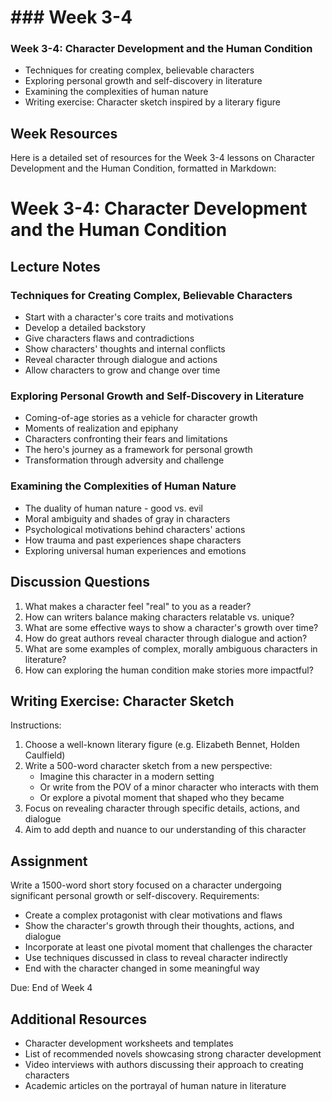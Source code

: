 # ### Week 3-4

### Week 3-4: Character Development and the Human Condition
- Techniques for creating complex, believable characters
- Exploring personal growth and self-discovery in literature
- Examining the complexities of human nature
- Writing exercise: Character sketch inspired by a literary figure

## Week Resources

Here is a detailed set of resources for the Week 3-4 lessons on Character Development and the Human Condition, formatted in Markdown:

# Week 3-4: Character Development and the Human Condition

## Lecture Notes

### Techniques for Creating Complex, Believable Characters

- Start with a character's core traits and motivations
- Develop a detailed backstory 
- Give characters flaws and contradictions
- Show characters' thoughts and internal conflicts
- Reveal character through dialogue and actions
- Allow characters to grow and change over time

### Exploring Personal Growth and Self-Discovery in Literature

- Coming-of-age stories as a vehicle for character growth
- Moments of realization and epiphany 
- Characters confronting their fears and limitations
- The hero's journey as a framework for personal growth
- Transformation through adversity and challenge

### Examining the Complexities of Human Nature

- The duality of human nature - good vs. evil
- Moral ambiguity and shades of gray in characters
- Psychological motivations behind characters' actions
- How trauma and past experiences shape characters
- Exploring universal human experiences and emotions

## Discussion Questions

1. What makes a character feel "real" to you as a reader? 
2. How can writers balance making characters relatable vs. unique?
3. What are some effective ways to show a character's growth over time?
4. How do great authors reveal character through dialogue and action?
5. What are some examples of complex, morally ambiguous characters in literature?
6. How can exploring the human condition make stories more impactful?

## Writing Exercise: Character Sketch

Instructions:
1. Choose a well-known literary figure (e.g. Elizabeth Bennet, Holden Caulfield)
2. Write a 500-word character sketch from a new perspective:
   - Imagine this character in a modern setting
   - Or write from the POV of a minor character who interacts with them
   - Or explore a pivotal moment that shaped who they became
3. Focus on revealing character through specific details, actions, and dialogue
4. Aim to add depth and nuance to our understanding of this character

## Assignment 

Write a 1500-word short story focused on a character undergoing significant personal growth or self-discovery. Requirements:
- Create a complex protagonist with clear motivations and flaws
- Show the character's growth through their thoughts, actions, and dialogue  
- Incorporate at least one pivotal moment that challenges the character
- Use techniques discussed in class to reveal character indirectly
- End with the character changed in some meaningful way

Due: End of Week 4

## Additional Resources

- Character development worksheets and templates
- List of recommended novels showcasing strong character development
- Video interviews with authors discussing their approach to creating characters
- Academic articles on the portrayal of human nature in literature
